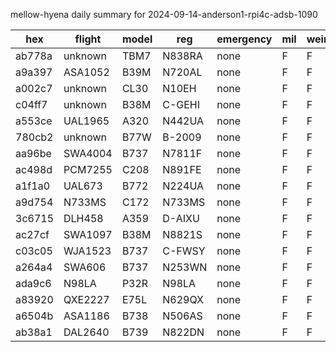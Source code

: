 mellow-hyena daily summary for 2024-09-14-anderson1-rpi4c-adsb-1090

|hex|flight|model|reg|emergency|mil|weirdo|
|--|--|--|--|--|--|--|
|ab778a|unknown|TBM7|N838RA|none|F|F|
|a9a397|ASA1052|B39M|N720AL|none|F|F|
|a002c7|unknown|CL30|N10EH|none|F|F|
|c04ff7|unknown|B38M|C-GEHI|none|F|F|
|a553ce|UAL1965|A320|N442UA|none|F|F|
|780cb2|unknown|B77W|B-2009|none|F|F|
|aa96be|SWA4004|B737|N7811F|none|F|F|
|ac498d|PCM7255|C208|N891FE|none|F|F|
|a1f1a0|UAL673|B772|N224UA|none|F|F|
|a9d754|N733MS|C172|N733MS|none|F|F|
|3c6715|DLH458|A359|D-AIXU|none|F|F|
|ac27cf|SWA1097|B38M|N8821S|none|F|F|
|c03c05|WJA1523|B737|C-FWSY|none|F|F|
|a264a4|SWA606|B737|N253WN|none|F|F|
|ada9c6|N98LA|P32R|N98LA|none|F|F|
|a83920|QXE2227|E75L|N629QX|none|F|F|
|a6504b|ASA1186|B738|N506AS|none|F|F|
|ab38a1|DAL2640|B739|N822DN|none|F|F|
